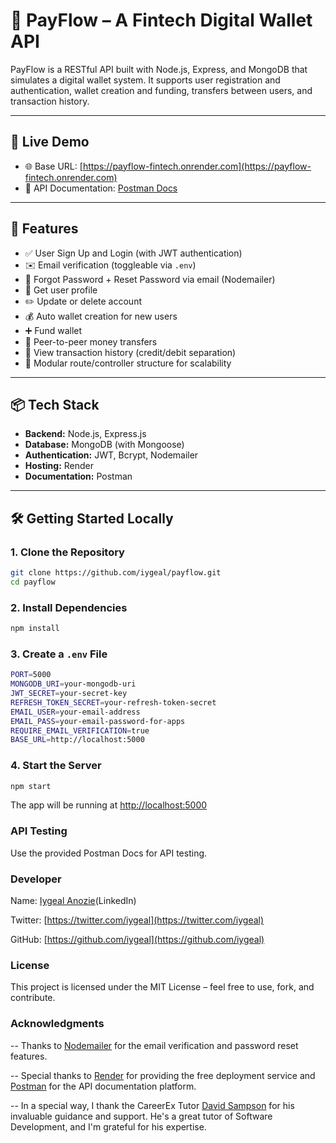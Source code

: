 # 💸 PayFlow – A Fintech Digital Wallet API

PayFlow is a RESTful API built with Node.js, Express, and MongoDB that simulates a digital wallet system. It supports user registration and authentication, wallet creation and funding, transfers between users, and transaction history.

---

## 🚀 Live Demo

- 🌐 Base URL: [https://payflow-fintech.onrender.com](https://payflow-fintech.onrender.com)
- 📄 API Documentation: [Postman Docs](https://documenter.getpostman.com/view/36820009/2sB2qgeJiF)

---

## 🧰 Features

- ✅ User Sign Up and Login (with JWT authentication)
- ✉️ Email verification (toggleable via `.env`)
- 🔐 Forgot Password + Reset Password via email (Nodemailer)
- 👤 Get user profile
- ✏️ Update or delete account
- 💰 Auto wallet creation for new users
- ➕ Fund wallet
- 🔄 Peer-to-peer money transfers
- 📜 View transaction history (credit/debit separation)
- 📂 Modular route/controller structure for scalability

---

## 📦 Tech Stack

- **Backend:** Node.js, Express.js
- **Database:** MongoDB (with Mongoose)
- **Authentication:** JWT, Bcrypt, Nodemailer
- **Hosting:** Render
- **Documentation:** Postman

---

## 🛠️ Getting Started Locally

### 1. Clone the Repository

```bash
git clone https://github.com/iygeal/payflow.git
cd payflow
```

### 2. Install Dependencies

```bash
npm install
```

### 3. Create a `.env` File

```bash
PORT=5000
MONGODB_URI=your-mongodb-uri
JWT_SECRET=your-secret-key
REFRESH_TOKEN_SECRET=your-refresh-token-secret
EMAIL_USER=your-email-address
EMAIL_PASS=your-email-password-for-apps
REQUIRE_EMAIL_VERIFICATION=true
BASE_URL=http://localhost:5000
```

### 4. Start the Server

```bash
npm start
```
The app will be running at [http://localhost:5000](http://localhost:5000)

### API Testing
Use the provided Postman Docs for API testing.

### Developer
Name: [Iygeal Anozie](https://www.linkedin.com/in/iygeal/)(LinkedIn)

Twitter: [https://twitter.com/iygeal](https://twitter.com/iygeal)

GitHub: [https://github.com/iygeal](https://github.com/iygeal)

### License
This project is licensed under the MIT License – feel free to use, fork, and contribute.


### Acknowledgments
-- Thanks to [Nodemailer](https://nodemailer.com/) for the email verification and password reset features.

-- Special thanks to [Render](https://render.com/) for providing the free deployment service and [Postman](https://www.getpostman.com/) for the API documentation platform.

-- In a special way, I thank the CareerEx Tutor [David Sampson](https://www.linkedin.com/in/david-sampson/) for his invaluable guidance and support. He's a great tutor of Software Development, and I'm grateful for his expertise.